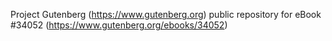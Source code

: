Project Gutenberg (https://www.gutenberg.org) public repository for eBook #34052 (https://www.gutenberg.org/ebooks/34052)
